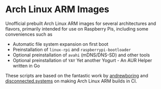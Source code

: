 # Arch Linux ARM Images

Unofficial prebuilt Arch Linux ARM images for several architectures and flavors, primarily intended for use on Raspberry Pis, including some conveniences such as

- Automatic file system expansion on first boot
- Preinstallation of `linux-rpi` and `raspberrypi-bootloader`
- Optional preinstallation of `avahi` (mDNS/DNS-SD) and other tools
- Optional preinstallation of `YAY` Yet another Yogurt - An AUR Helper written in Go



These scripts are based on the fantastic work by [andrewboring](https://github.com/andrewboring/alarm-images) and [disconnected.systems](https://disconnected.systems/blog/custom-rpi-image-with-github-travis/#first-stage-script-create-image) on making Arch Linux ARM builds in CI.
